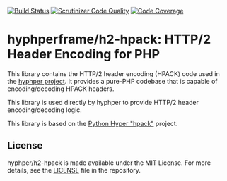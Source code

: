 [![Build Status](https://travis-ci.org/hyphper/h2-hpack.svg?branch=master)](https://travis-ci.org/hyphper/h2-hpack) 
[![Scrutinizer Code Quality](https://scrutinizer-ci.com/g/hyphper/h2-hpack/badges/quality-score.png?b=master)](https://scrutinizer-ci.com/g/hyphper/h2-hpack/?branch=master)
[![Code Coverage](https://scrutinizer-ci.com/g/hyphper/h2-hpack/badges/coverage.png?b=master)](https://scrutinizer-ci.com/g/hyphper/h2-hpack/?branch=master) 

# hyphperframe/h2-hpack: HTTP/2 Header Encoding for PHP 

This library contains the HTTP/2 header encoding (HPACK) code used in the [hyphper project](https://github.com/hyphper). It provides a pure-PHP codebase that is capable of encoding/decoding HPACK headers.

This library is used directly by hyphper to provide HTTP/2 header encoding/decoding logic.

This library is based on the [Python Hyper "hpack"](https://github.com/python-hyper/hpack) project.

## License

hyphper/h2-hpack is made available under the MIT License. For more details, see the [LICENSE](https://github.com/hyphper/h2-hpack/blob/master/LICENSE) file in the repository.
